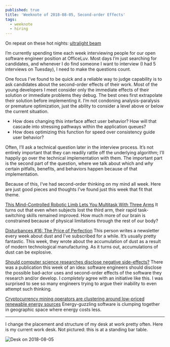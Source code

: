 ```yaml
---
published: true
title: 'Weeknote of 2018-08-05, Second-order Effects'
tags:
  - weeknote
  - hiring
---
```

On repeat on these hot nights: [ultralight beam](https://www.youtube.com/watch?v=KE2o5AZclaQ)

I’m currently spending time each week interviewing people for our open software engineer position at OfficeLuv. Most days I’m just searching for candidates, and whenever I do find someone I want to interview (I had 5 interviews on Tuesday), I need to make the questions count.

One focus I’ve found to be quick and a reliable way to judge capability is to ask candidates about the second-order effects of their work. Most of the young developers I meet consider only the immediate effects of their solution or immediate problems they debug. The best ones first extrapolate their solution before implementing it. I’m not condoning analysis-paralysis or premature optimization, just the ability to consider a level above or below the current situation.

- How does changing this interface affect user behavior? How will that cascade into stressing pathways within the application queues?
- How does optimizing this function for speed over consistency guide user behavior?

Often, I’ll ask a technical question later in the interview process. It’s not entirely important that they can readily rattle off the underlying algorithm; I’ll happily go over the technical implementation with them. The important part is the second part of the question, where we talk about which and *why* certain pitfalls, benefits, and behaviors happen because of that implementation.

Because of this, I’ve had second-order thinking on my mind all week. Here are just good pieces and thoughts I’ve found just this week that fit that theme.

[This Mind-Controlled Robotic Limb Lets You Multitask With Three Arms](https://singularityhub.com/2018/07/31/this-prosthesis-lets-you-multitask-with-three-arms/amp/)
It turns out that even when subjects lost the third arm, their rapid task-switching skills remained improved. How much more of our brain is constrained because of physical limitations through the rest of our body?

[Disturbances #16: The Price of Perfection](https://tinyletter.com/hautepop/letters/disturbances-16-the-price-of-perfection)
This person writes a newsletter every week about dust and I’ve subscribed for a while. It’s usually pretty fantastic. This week, they wrote about the accumulation of dust as a result of modern technological manufacturing. As it turns out, accumulations of dust can be explosive.

[Should computer science researches disclose negative side-effects?](https://news.ycombinator.com/item?id=17679018)
There was a publication this week of an idea: software engineers should disclose the possible bad-actor uses and second-order effects of the software they research and/or develop. I *completely* agree with an initiative like this. I was surprised to see so many engineers trying to argue their inability to even attempt such thinking.

[Cryptocurrency mining operators are clustering around low-priced renewable energy sources](https://www.wired.co.uk/article/bitcoin-mining-energy-consumption-new-york)
Energy-guzzling software is clumping together in geographic space where energy costs less.

---

I change the placement and structure of my desk at work pretty often. Here is my current work desk. Not pictured: this is at a standing bar table.

![Desk on 2018-08-05]({{site.baseurl}}/images/IMG_0887.jpg)
